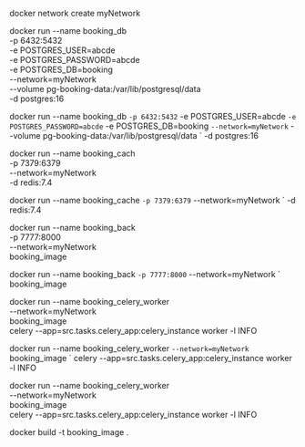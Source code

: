 docker network create myNetwork

docker run --name booking_db \
    -p 6432:5432 \
    -e POSTGRES_USER=abcde \
    -e POSTGRES_PASSWORD=abcde \
    -e POSTGRES_DB=booking \
    --network=myNetwork \
    --volume pg-booking-data:/var/lib/postgresql/data \
    -d postgres:16


docker run --name booking_db `
    -p 6432:5432 `
    -e POSTGRES_USER=abcde `
    -e POSTGRES_PASSWORD=abcde `
    -e POSTGRES_DB=booking `
    --network=myNetwork `
    --volume pg-booking-data:/var/lib/postgresql/data `
    -d postgres:16


docker run --name booking_cach \
    -p 7379:6379 \
    --network=myNetwork \
    -d redis:7.4


docker run --name booking_cache `
    -p 7379:6379 `
    --network=myNetwork `
    -d redis:7.4

docker run --name booking_back \
    -p 7777:8000 \
    --network=myNetwork \
    booking_image

docker run --name booking_back `
    -p 7777:8000 `
    --network=myNetwork `
    booking_image

docker run --name booking_celery_worker \
    --network=myNetwork \
    booking_image \
    celery --app=src.tasks.celery_app:celery_instance worker -l INFO

docker run --name booking_celery_worker `
    --network=myNetwork `
    booking_image `
    celery --app=src.tasks.celery_app:celery_instance worker -l INFO

docker run --name booking_celery_worker \
    --network=myNetwork \
    booking_image \
    celery --app=src.tasks.celery_app:celery_instance worker -l INFO

docker build -t booking_image .